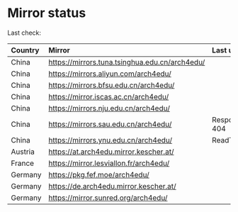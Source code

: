 <script src="./time.js"></script>
# Mirror status
Last check: <script type="text/javascript">localize(1695388852.1495662);</script>

|Country|Mirror|Last update|
|:------|:-----|:----------|
|China|https://mirrors.tuna.tsinghua.edu.cn/arch4edu/|<script type="text/javascript">localize(1695364265);</script>|
|China|https://mirrors.aliyun.com/arch4edu/|<script type="text/javascript">localize(1695321087);</script>|
|China|https://mirrors.bfsu.edu.cn/arch4edu/|<script type="text/javascript">localize(1695364265);</script>|
|China|https://mirror.iscas.ac.cn/arch4edu/|<script type="text/javascript">localize(1695364265);</script>|
|China|https://mirrors.nju.edu.cn/arch4edu/|<script type="text/javascript">localize(1695321087);</script>|
|China|https://mirrors.sau.edu.cn/arch4edu/|Response 404|
|China|https://mirrors.ynu.edu.cn/arch4edu/|ReadTimeout|
|Austria|https://at.arch4edu.mirror.kescher.at/|<script type="text/javascript">localize(1695364265);</script>|
|France|https://mirror.lesviallon.fr/arch4edu/|<script type="text/javascript">localize(1695364265);</script>|
|Germany|https://pkg.fef.moe/arch4edu/|<script type="text/javascript">localize(1695364265);</script>|
|Germany|https://de.arch4edu.mirror.kescher.at/|<script type="text/javascript">localize(1695364265);</script>|
|Germany|https://mirror.sunred.org/arch4edu/|<script type="text/javascript">localize(1695364265);</script>|

<script src="./tablefilter/tablefilter.js"></script>
<script src="./table.js"></script>